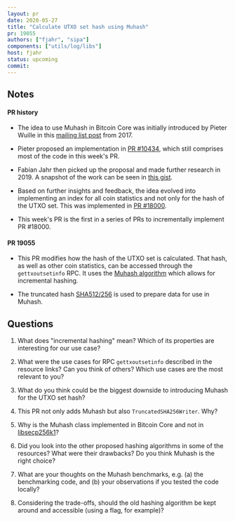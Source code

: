 ```yaml
---
layout: pr
date: 2020-05-27
title: "Calculate UTXO set hash using Muhash"
pr: 19055
authors: ["fjahr", "sipa"]
components: ["utils/log/libs"]
host: fjahr
status: upcoming
commit:
---
```


## Notes

#### PR history

- The idea to use Muhash in Bitcoin Core was initially introduced by Pieter
  Wuille in this [mailing list
  post](https://lists.linuxfoundation.org/pipermail/bitcoin-dev/2017-May/014337.html)
  from 2017.

- Pieter proposed an implementation in [PR
  #10434](https://github.com/bitcoin/bitcoin/pull/10434), which still comprises
  most of the code in this week's PR.

- Fabian Jahr then picked up the proposal and made further research in 2019. A snapshot
  of the work can be seen in [this
gist](https://gist.github.com/fjahr/fa4892874b090d3a4f4fccc5bafa0210).

- Based on further insights and feedback, the idea evolved into implementing
  an index for all coin statistics and not only for the hash of the UTXO
  set. This was implemented in
  [PR #18000](https://github.com/bitcoin/bitcoin/pull/18000).

- This week's PR is the first in a series of PRs to incrementally implement
  PR #18000.

#### PR 19055

- This PR modifies how the hash of the UTXO set is calculated. That hash, as well
  as other coin statistics, can be accessed through the `gettxoutsetinfo`
  RPC. It uses the [Muhash
  algorithm](https://cseweb.ucsd.edu/~mihir/papers/inchash.pdf) which allows for
  incremental hashing.

- The truncated hash [SHA512/256](https://eprint.iacr.org/2010/548.pdf) is used
  to prepare data for use in Muhash.

## Questions

1. What does "incremental hashing" mean? Which of its properties are interesting
   for our use case?

2. What were the use cases for RPC `gettxoutsetinfo` described in the resource
   links? Can you think of others? Which use cases are the most relevant to you?

3. What do you think could be the biggest downside to introducing Muhash for the
   UTXO set hash?

4. This PR not only adds Muhash but also `TruncatedSHA256Writer`. Why?

5. Why is the Muhash class implemented in Bitcoin Core and not in
   [libsecp256k1](https://github.com/bitcoin-core/secp256k1)?

6. Did you look into the other proposed hashing algorithms in some of the
   resources? What were their drawbacks? Do you think Muhash is the right
   choice?

7. What are your thoughts on the Muhash benchmarks, e.g. (a) the benchmarking
   code, and (b) your observations if you tested the code locally?

8. Considering the trade-offs, should the old hashing algorithm be kept around
   and accessible (using a flag, for example)?

<!-- TODO: uncomment and add meeting log
## Meeting Log

{% irc %}
{% endirc %}
--->
